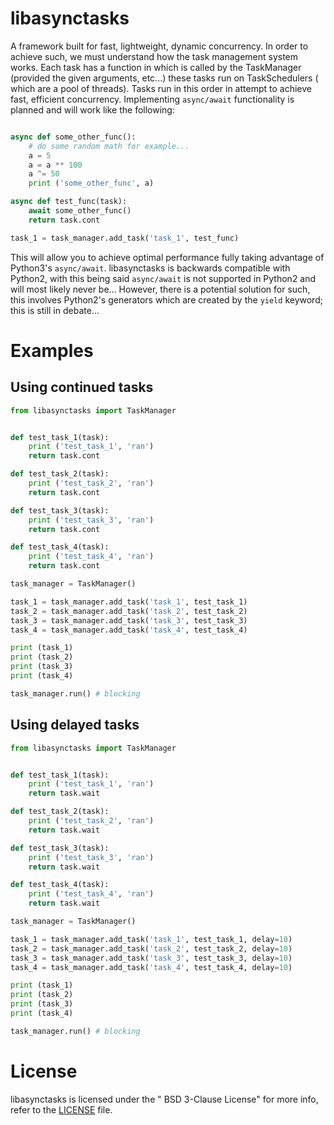 # libasynctasks

A framework built for fast, lightweight, dynamic concurrency. In order to achieve such,
we must understand how the task management system works. Each task has a function in which is called
by the TaskManager (provided the given arguments, etc...) these tasks run on TaskSchedulers (
which are a pool of threads). Tasks run in this order in attempt to achieve fast, efficient concurrency.
Implementing ```async/await``` functionality is planned and will work like the following:

```python

async def some_other_func():
    # do some random math for example...
    a = 5
    a = a ** 100
    a ^= 50
    print ('some_other_func', a)

async def test_func(task):
    await some_other_func()
    return task.cont

task_1 = task_manager.add_task('task_1', test_func)
```

This will allow you to achieve optimal performance fully taking advantage
of Python3's ```async/await```. libasynctasks is backwards compatible with Python2, with this being said ```async/await``` is not supported in Python2 and will most likely never be... However, there is a potential solution for such, this involves Python2's generators which are created by the ```yield``` keyword; this is still in debate...

# Examples

## Using continued tasks
```python
from libasynctasks import TaskManager


def test_task_1(task):
    print ('test_task_1', 'ran')
    return task.cont

def test_task_2(task):
    print ('test_task_2', 'ran')
    return task.cont

def test_task_3(task):
    print ('test_task_3', 'ran')
    return task.cont

def test_task_4(task):
    print ('test_task_4', 'ran')
    return task.cont

task_manager = TaskManager()

task_1 = task_manager.add_task('task_1', test_task_1)
task_2 = task_manager.add_task('task_2', test_task_2)
task_3 = task_manager.add_task('task_3', test_task_3)
task_4 = task_manager.add_task('task_4', test_task_4)

print (task_1)
print (task_2)
print (task_3)
print (task_4)

task_manager.run() # blocking
```

## Using delayed tasks
```python
from libasynctasks import TaskManager


def test_task_1(task):
    print ('test_task_1', 'ran')
    return task.wait

def test_task_2(task):
    print ('test_task_2', 'ran')
    return task.wait

def test_task_3(task):
    print ('test_task_3', 'ran')
    return task.wait

def test_task_4(task):
    print ('test_task_4', 'ran')
    return task.wait

task_manager = TaskManager()

task_1 = task_manager.add_task('task_1', test_task_1, delay=10)
task_2 = task_manager.add_task('task_2', test_task_2, delay=10)
task_3 = task_manager.add_task('task_3', test_task_3, delay=10)
task_4 = task_manager.add_task('task_4', test_task_4, delay=10)

print (task_1)
print (task_2)
print (task_3)
print (task_4)

task_manager.run() # blocking
```

# License

libasynctasks is licensed under the "
BSD 3-Clause License" for more info, refer to the [LICENSE](LICENSE) file.
